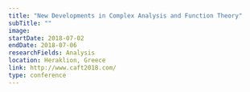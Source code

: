 ```yaml
---
title: "New Developments in Complex Analysis and Function Theory"
subTitle: ""
image:
startDate: 2018-07-02
endDate: 2018-07-06
researchFields: Analysis
location: Heraklion, Greece
link: http://www.caft2018.com/
type: conference
---
```


